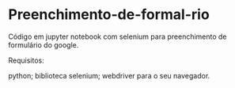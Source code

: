 # Preenchimento-de-formal-rio
Código em jupyter notebook com selenium para preenchimento de formulário do google.

Requisitos:

python;
biblioteca selenium;
webdriver para o seu navegador.
